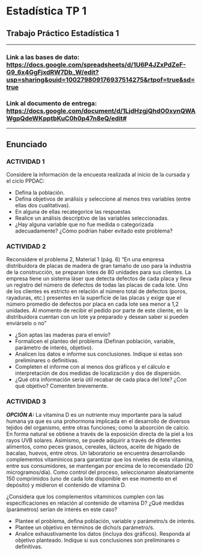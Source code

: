 # Estadística TP 1

## Trabajo Práctico Estadística 1

---

### Link a las bases de dato: https://docs.google.com/spreadsheets/d/1U6P4JZxPdZeF-G9_6x4GgFjxdRW7Db_W/edit?usp=sharing&ouid=100279809176937514275&rtpof=true&sd=true

### Link al documento de entrega: https://docs.google.com/document/d/1LjdHzgjQhdO0xynQWAWgpQdeWKpptbKuC0h0p47n8eQ/edit#

---

## Enunciado

### **ACTIVIDAD 1** 
Considere la información de la encuesta realizada al inicio de la cursada y el ciclo PPDAC: 
- Defina la población.
- Defina objetivos de análisis y seleccione al menos tres variables (entre ellas dos cualitativas).
- En alguna de ellas recategorice las respuestas
- Realice un análisis descriptivo de las variables seleccionadas. 
- ¿Hay alguna variable que no fue medida o categorizada adecuadamente? ¿Cómo podrían haber evitado este problema?

### **ACTIVIDAD 2** 
Reconsidere el problema 2, Material 1 (pág. 6)
“En una empresa distribuidora de placas de madera de gran tamaño de uso para la industria de la construcción, se preparan lotes de 80 unidades para sus clientes. La empresa tiene un sistema láser que detecta defectos de cada placa y lleva un registro del número de defectos de todas las placas de cada lote. Uno de los clientes es estricto en relación al número total de defectos (poros, rayaduras, etc.) presentes en la superficie de las placas y exige que el número promedio de defectos por placa en cada lote sea menor a 1,2 unidades. Al momento de recibir el pedido por parte de este cliente, en la distribuidora cuentan con un lote ya preparado y desean saber si pueden enviárselo o no” 

- ¿Son aptas las maderas para el envío? 
- Formalicen el planteo del problema (Definan población, variable, parámetro de interés, objetivo).
- Analicen los datos e informe sus conclusiones. Indique si estas son preliminares o definitivas.
- Completen el informe con al menos dos gráficos y el cálculo e interpretación de dos medidas de localización y dos de dispersión.
- ¿Qué otra información sería útil recabar de cada placa del lote? ¿Con qué objetivo? Comenten brevemente.

### **ACTIVIDAD 3**

***OPCIÓN A:***
La vitamina D es un nutriente muy importante para la salud humana ya que es una prohormona implicada en el desarrollo de diversos tejidos del organismo, entre otras funciones; como la absorción de calcio. En forma natural se obtiene a través de la exposición directa de la piel a los rayos UVB solares. Asimismo, se puede adquirir a través de diferentes alimentos, como peces grasos, cereales, lácteos, aceite de hígado de bacalao, huevos, entre otros. Un laboratorio se encuentra desarrollando complementos vitamínicos para garantizar que los niveles de esta vitamina, entre sus consumidores, se mantengan por encima de lo recomendado (20 microgramos/día). Como control del proceso, seleccionaron aleatoriamente 150 comprimidos (uno de cada lote disponible en ese momento en el depósito) y midieron el contenido de vitamina D.

¿Considera que los complementos vitamínicos cumplen con las especificaciones en relación al contenido de vitamina D?  ¿Qué medidas (parámetros) serían de interés en este caso?

- Plantee el problema, defina población, variable y parámetro/s de interés.
- Plantee un objetivo en términos de dicho/s parámetro/s.
- Analice exhaustivamente los datos (incluya dos gráficos). Responda al objetivo planteado. Indique si sus conclusiones son preliminares o definitivas. 
